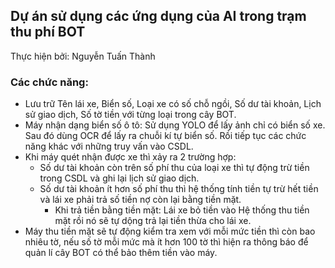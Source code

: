 ## Dự án sử dụng các ứng dụng của AI trong trạm thu phí BOT
Thực hiện bởi: Nguyễn Tuấn Thành
### Các chức năng:
- Lưu trữ Tên lái xe, Biển số, Loại xe có số chỗ ngồi, Số dư tài khoản, Lịch sử giao dịch, Số tờ tiền với từng loại trong cây BOT.
- Máy nhận dạng biển số ô tô: Sử dụng YOLO để lấy ảnh chỉ có biển số xe. Sau đó dùng OCR để lấy ra chuỗi kí tự biển số. Rồi tiếp tục các chức năng khác với những truy vấn vào CSDL.
- Khi máy quét nhận được xe thì xảy ra 2 trường hợp:
    - Số dư tài khoản còn trên số phí thu của loại xe thì tự động trừ tiền trong CSDL và ghi lại lịch sử giao dịch.
    - Số dư tài khoản ít hơn số phí thu thì hệ thống tính tiền tự trừ hết tiền và lái xe phải trả số tiền nợ còn lại bằng tiền mặt.
        - Khi trả tiền bằng tiền mặt: Lái xe bỏ tiền vào Hệ thống thu tiền mặt rồi nó sẽ tự dộng trả lại tiền thừa cho lái xe.
- Máy thu tiền mặt sẽ tự động kiểm tra xem với mỗi mức tiền thì còn bao nhiêu tờ, nếu số tờ mỗi mức mà ít hơn 100 tờ thì hiện ra thông báo để quản lí cây BOT có thể bảo thêm tiền vào máy.
